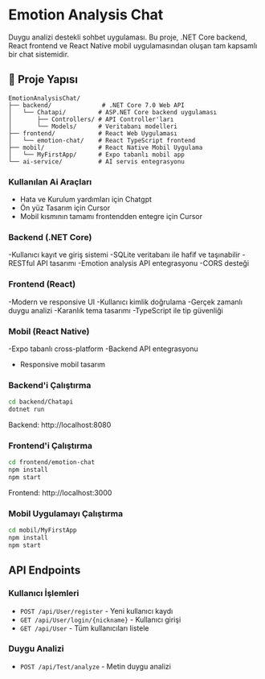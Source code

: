# Emotion Analysis Chat

Duygu analizi destekli sohbet uygulaması. Bu proje, .NET Core backend, React frontend ve React Native mobil uygulamasından oluşan tam kapsamlı bir chat sistemidir.

## 📁 Proje Yapısı

```
EmotionAnalysisChat/
├── backend/              # .NET Core 7.0 Web API
│   └── Chatapi/         # ASP.NET Core backend uygulaması
│       ├── Controllers/ # API Controller'ları
│       └── Models/      # Veritabanı modelleri
├── frontend/            # React Web Uygulaması
│   └── emotion-chat/    # React TypeScript frontend
├── mobil/               # React Native Mobil Uygulama
│   └── MyFirstApp/      # Expo tabanlı mobil app
└── ai-service/          # AI servis entegrasyonu
```

### Kullanılan Ai Araçları 
- Hata ve Kurulum yardımları için Chatgpt
- Ön yüz Tasarım için Cursor
- Mobil kısmının tamamı frontendden entegre için Cursor


### Backend (.NET Core)

-Kullanıcı kayıt ve giriş sistemi
-SQLite veritabanı ile hafif ve taşınabilir
-RESTful API tasarımı
-Emotion analysis API entegrasyonu
-CORS desteği

### Frontend (React)

-Modern ve responsive UI
-Kullanıcı kimlik doğrulama
-Gerçek zamanlı duygu analizi
-Karanlık tema tasarımı
-TypeScript ile tip güvenliği

### Mobil (React Native)

-Expo tabanlı cross-platform
-Backend API entegrasyonu

- Responsive mobil tasarım

### Backend'i Çalıştırma

```bash
cd backend/Chatapi
dotnet run
```

Backend: http://localhost:8080

### Frontend'i Çalıştırma

```bash
cd frontend/emotion-chat
npm install
npm start
```

Frontend: http://localhost:3000

### Mobil Uygulamayı Çalıştırma

```bash
cd mobil/MyFirstApp
npm install
npm start
```

## API Endpoints

### Kullanıcı İşlemleri

- `POST /api/User/register` - Yeni kullanıcı kaydı
- `GET /api/User/login/{nickname}` - Kullanıcı girişi
- `GET /api/User` - Tüm kullanıcıları listele

### Duygu Analizi

- `POST /api/Test/analyze` - Metin duygu analizi
